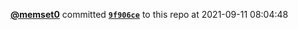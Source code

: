  <a href=https://github.com/memset0><strong>@memset0</strong></a>  committed <a href=https://github.com/memset0/memset0/commit/9f906ce7564fbc4c73c361efe960b67c5750b019><strong><code>9f906ce</code></strong></a> to this repo  at 2021-09-11 08:04:48 
